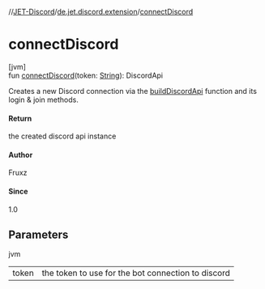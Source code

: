 //[JET-Discord](../../index.md)/[de.jet.discord.extension](index.md)/[connectDiscord](connect-discord.md)

# connectDiscord

[jvm]\
fun [connectDiscord](connect-discord.md)(token: [String](https://kotlinlang.org/api/latest/jvm/stdlib/kotlin/-string/index.html)): DiscordApi

Creates a new Discord connection via the [buildDiscordApi](build-discord-api.md) function and its login & join methods.

#### Return

the created discord api instance

#### Author

Fruxz

#### Since

1.0

## Parameters

jvm

| | |
|---|---|
| token | the token to use for the bot connection to discord |
